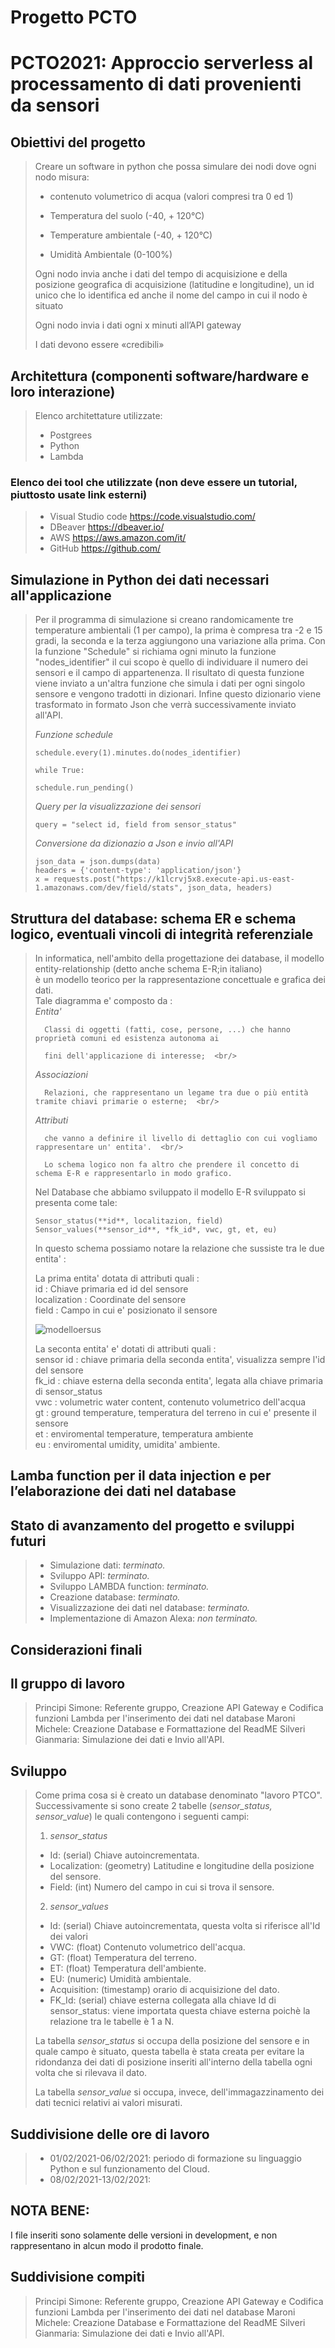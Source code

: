 # Progetto PCTO 

# PCTO2021: Approccio serverless al processamento di dati provenienti da sensori 

## Obiettivi del progetto
> Creare un software in python che possa simulare dei nodi dove ogni nodo
> misura:
> - contenuto volumetrico di acqua (valori compresi tra 0 ed 1)
>
> - Temperatura del suolo (-40, + 120°C)
>
> - Temperature ambientale (-40, + 120°C)
>
> - Umidità Ambientale (0-100%)
>
> Ogni nodo invia anche i dati del tempo di acquisizione e della posizione
> geografica di acquisizione (latitudine e longitudine), un id unico che lo
> identifica ed anche il nome del campo in cui il nodo è situato
>
> Ogni nodo invia i dati ogni x minuti all’API gateway
>
> I dati devono essere «credibili»
> 
## Architettura (componenti software/hardware e loro interazione)
> Elenco architettature utilizzate:
> * Postgrees
> * Python
> * Lambda

### Elenco dei tool che utilizzate (non deve essere un tutorial, piuttosto usate link esterni)
> * Visual Studio code https://code.visualstudio.com/
> * DBeaver https://dbeaver.io/
> * AWS https://aws.amazon.com/it/
> * GitHub https://github.com/
>
## Simulazione in Python dei dati necessari all'applicazione
> Per il programma di simulazione si creano randomicamente tre temperature ambientali (1 per campo), la prima è compresa tra -2 e 15 gradi, la seconda e la terza aggiungono una variazione alla prima. Con la funzione "Schedule" si richiama ogni minuto la funzione "nodes_identifier" il cui scopo è quello di individuare il numero dei sensori e il campo di appartenenza. Il risultato di questa funzione viene inviato a un'altra funzione che simula i dati per ogni singolo sensore e vengono tradotti in dizionari. Infine questo dizionario viene trasformato in formato Json che verrà successivamente inviato all'API.
> 
> *Funzione schedule* 
> 
>     schedule.every(1).minutes.do(nodes_identifier)   
>    
>     while True:
>     
>     schedule.run_pending()
>     
> *Query per la visualizzazione dei sensori*
> 
>     query = "select id, field from sensor_status"
>     
> *Conversione da dizionazio a Json e invio all'API*
> 
>     json_data = json.dumps(data)
>     headers = {'content-type': 'application/json'}
>     x = requests.post("https://k1lcrvj5x8.execute-api.us-east-1.amazonaws.com/dev/field/stats", json_data, headers) 
## Struttura del database: schema ER e schema logico, eventuali vincoli di integrità referenziale
> In informatica, nell'ambito della progettazione dei database, il modello entity-relationship (detto anche schema E-R;in italiano)    
> è un modello teorico per la rappresentazione concettuale e grafica dei dati.  
> Tale diagramma e' composto da :  <br/>
> *Entita'*
> 
>       Classi di oggetti (fatti, cose, persone, ...) che hanno proprietà comuni ed esistenza autonoma ai
>       
>       fini dell'applicazione di interesse;  <br/> 
> *Associazioni*
> 
>       Relazioni, che rappresentano un legame tra due o più entità tramite chiavi primarie o esterne;  <br/>    
> 
> *Attributi* 
> 
>       che vanno a definire il livello di dettaglio con cui vogliamo rappresentare un' entita'.  <br/>  
>         
>       Lo schema logico non fa altro che prendere il concetto di schema E-R e rappresentarlo in modo grafico. 
>          
>Nel Database che abbiamo sviluppato il modello E-R sviluppato si presenta come tale:    
>   
>     Sensor_status(**id**, localitazion, field)    
>     Sensor_values(**sensor_id**, *fk_id*, vwc, gt, et, eu)  
>   
> In questo schema possiamo notare la relazione che sussiste tra le due entita' :  
>   
> La prima entita' dotata di attributi quali :  
> id : Chiave primaria ed id del sensore  
> localization : Coordinate del sensore  
> field : Campo in cui e' posizionato il sensore  
>   
> ![modelloersus](/assets/images/modello_er.PNG)
>  
> La seconta entita' e' dotati di attributi quali :  
> sensor id : chiave primaria della seconda entita', visualizza sempre l'id del sensore  
> fk_id : chiave esterna della seconda entita', legata alla chiave primaria di sensor_status  
> vwc : volumetric water content, contenuto volumetrico dell'acqua  
> gt : ground temperature, temperatura del terreno in cui e' presente il sensore  
> et : enviromental temperature, temperatura ambiente  
> eu : enviromental umidity, umidita' ambiente.  
>
## Lamba function per il data injection e per l’elaborazione dei dati nel database
## Stato di avanzamento del progetto e sviluppi futuri
> * Simulazione dati: *terminato.*
> * Sviluppo API: *terminato.*
> * Sviluppo LAMBDA function: *terminato.*
> * Creazione database: *terminato.*
> * Visualizzazione dei dati nel database: *terminato.*
> * Implementazione di Amazon Alexa: *non terminato.*
## Considerazioni finali

## Il gruppo di lavoro
> Principi Simone: Referente gruppo, Creazione API Gateway e Codifica funzioni Lambda per l'inserimento dei dati nel database
> Maroni Michele: Creazione Database e Formattazione del ReadME
> Silveri Gianmaria: Simulazione dei dati e Invio all'API.

## Sviluppo
> Come prima cosa si è creato un database denominato "lavoro PTCO".  
> Successivamente si sono create 2 tabelle (*sensor_status, sensor_value*) le quali contengono i seguenti campi:  
> 1. *sensor_status*  
> * Id: (serial) Chiave autoincrementata.  
> * Localization: (geometry) Latitudine e longitudine della posizione del sensore.  
> * Field: (int) Numero del campo in cui si trova il sensore.  
> 
> 2. *sensor_values*
> * Id: (serial) Chiave autoincrementata, questa volta si riferisce all'Id dei valori
> * VWC: (float) Contenuto volumetrico dell'acqua.
> * GT: (float) Temperatura del terreno.
> * ET: (float) Temperatura dell'ambiente.
> * EU: (numeric) Umidità ambientale.
> * Acquisition: (timestamp) orario di acquisizione del dato.
> * FK_Id: (serial) chiave esterna collegata alla chiave Id di sensor_status: viene importata questa chiave esterna poichè la relazione tra le tabelle è 1 a N.
> 
>La tabella *sensor_status* si occupa della posizione del sensore e in quale campo è situato, questa tabella è stata creata per evitare la ridondanza dei dati di posizione inseriti all'interno della tabella ogni volta che si rilevava il dato.
>
>La tabella *sensor_value* si occupa, invece, dell'immagazzinamento dei dati tecnici relativi ai valori misurati.
>
## Suddivisione delle ore di lavoro
> * 01/02/2021-06/02/2021: periodo di formazione su linguaggio Python e sul funzionamento del Cloud.
> * 08/02/2021-13/02/2021: 

## NOTA BENE:
I file inseriti sono solamente delle versioni in development, e non rappresentano in alcun modo il prodotto finale.

## Suddivisione compiti
> Principi Simone: Referente gruppo, Creazione API Gateway e Codifica funzioni Lambda per l'inserimento dei dati nel database
> Maroni Michele: Creazione Database e Formattazione del ReadME
> Silveri Gianmaria: Simulazione dei dati e Invio all'API.
